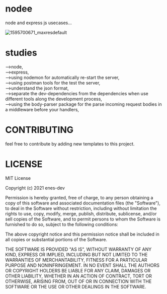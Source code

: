 # nodee
node and express js usecases...  </br>



![1595700671_maxresdefault](https://user-images.githubusercontent.com/72499839/110999277-30f82f00-8391-11eb-8a1a-d13bdc41c5e1.jpg)


# studies
 -->node,</br>
 -->express,</br>
 -->using nodemon for automatically re-start the server,</br>
 -->using postman tools for the test the server,</br>
 -->understand the json format,</br>
 -->separate the dev-dependencies from the dependencies when use different tools along the development process,</br>
 -->using the body-parser package for the parse incoming request bodies in a middleware before your handlers,
     
     
     
     
# CONTRIBUTING

 feel free to contribute by adding new templates to this project.



# LICENSE


MIT License

Copyright (c) 2021 enes-dev

Permission is hereby granted, free of charge, to any person obtaining a copy
of this software and associated documentation files (the "Software"), to deal
in the Software without restriction, including without limitation the rights
to use, copy, modify, merge, publish, distribute, sublicense, and/or sell
copies of the Software, and to permit persons to whom the Software is
furnished to do so, subject to the following conditions:

The above copyright notice and this permission notice shall be included in all
copies or substantial portions of the Software.

THE SOFTWARE IS PROVIDED "AS IS", WITHOUT WARRANTY OF ANY KIND, EXPRESS OR
IMPLIED, INCLUDING BUT NOT LIMITED TO THE WARRANTIES OF MERCHANTABILITY,
FITNESS FOR A PARTICULAR PURPOSE AND NONINFRINGEMENT. IN NO EVENT SHALL THE
AUTHORS OR COPYRIGHT HOLDERS BE LIABLE FOR ANY CLAIM, DAMAGES OR OTHER
LIABILITY, WHETHER IN AN ACTION OF CONTRACT, TORT OR OTHERWISE, ARISING FROM,
OUT OF OR IN CONNECTION WITH THE SOFTWARE OR THE USE OR OTHER DEALINGS IN THE
SOFTWARE.
